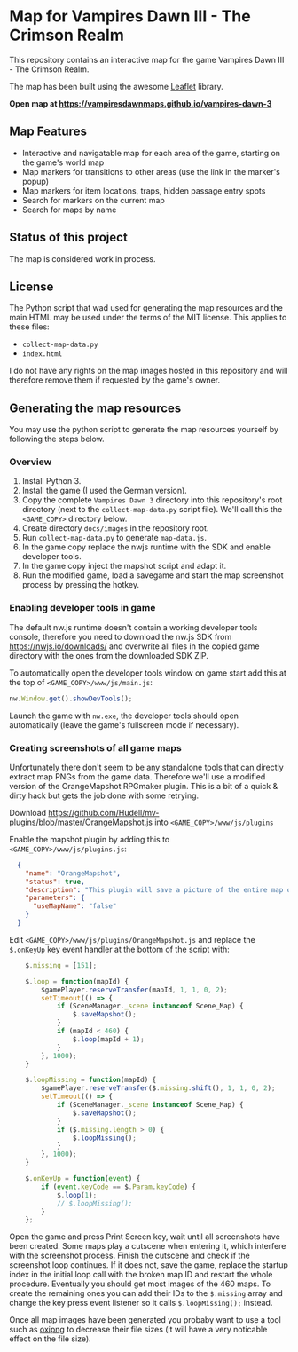 # Map for Vampires Dawn III - The Crimson Realm

This repository contains an interactive map for the game Vampires Dawn III - The Crimson Realm.

The map has been built using the awesome [Leaflet](https://leafletjs.com) library.

**Open map at https://vampiresdawnmaps.github.io/vampires-dawn-3**

## Map Features
* Interactive and navigatable map for each area of the game, starting on the game's world map
* Map markers for transitions to other areas (use the link in the marker's popup)
* Map markers for item locations, traps, hidden passage entry spots
* Search for markers on the current map
* Search for maps by name

## Status of this project
The map is considered work in process.

## License
The Python script that wad used for generating the map resources and the main HTML may be used under the terms of the MIT license. This applies to these files:
* `collect-map-data.py`
* `index.html`

I do not have any rights on the map images hosted in this repository and will therefore remove them if requested by the game's owner.

## Generating the map resources
You may use the python script to generate the map resources yourself by following the steps below.

### Overview
1. Install Python 3.
1. Install the game (I used the German version).
1. Copy the complete `Vampires Dawn 3` directory into this repository's root directory (next to the `collect-map-data.py` script file). We'll call this the `<GAME_COPY>` directory below.
1. Create directory `docs/images` in the repository root.
1. Run `collect-map-data.py` to generate `map-data.js`.
1. In the game copy replace the nwjs runtime with the SDK and enable developer tools.
1. In the game copy inject the mapshot script and adapt it.
1. Run the modified game, load a savegame and start the map screenshot process by pressing the hotkey.

### Enabling developer tools in game
The default nw.js runtime doesn't contain a working developer tools console, therefore you need to download the nw.js SDK from https://nwjs.io/downloads/ and overwrite all files in the copied game directory with the ones from the downloaded SDK ZIP.

To automatically open the developer tools window on game start add this at the top of `<GAME_COPY>/www/js/main.js`:
```javascript
nw.Window.get().showDevTools();
```

Launch the game with `nw.exe`, the developer tools should open automatically (leave the game's fullscreen mode if necessary).

### Creating screenshots of all game maps
Unfortunately there don't seem to be any standalone tools that can directly extract map PNGs from the game data.
Therefore we'll use a modified version of the OrangeMapshot RPGmaker plugin. This is a bit of a quick & dirty hack but gets the job done with some retrying.

Download https://github.com/Hudell/mv-plugins/blob/master/OrangeMapshot.js into `<GAME_COPY>/www/js/plugins`

Enable the mapshot plugin by adding this to `<GAME_COPY>/www/js/plugins.js`:
```json
  {
    "name": "OrangeMapshot",
    "status": true,
    "description": "This plugin will save a picture of the entire map on a Mapshots folder when you press a key. <OrangeMapshot>",
    "parameters": {
      "useMapName": "false"
    }
  }
```

Edit `<GAME_COPY>/www/js/plugins/OrangeMapshot.js` and replace the `$.onKeyUp` key event handler at the bottom of the script with:
```javascript
    $.missing = [151];

    $.loop = function(mapId) {
        $gamePlayer.reserveTransfer(mapId, 1, 1, 0, 2);    
        setTimeout(() => {
            if (SceneManager._scene instanceof Scene_Map) {
                $.saveMapshot();
            }
            if (mapId < 460) {
                $.loop(mapId + 1);
            }
        }, 1000);
    }

    $.loopMissing = function(mapId) {
        $gamePlayer.reserveTransfer($.missing.shift(), 1, 1, 0, 2);
        setTimeout(() => {
            if (SceneManager._scene instanceof Scene_Map) {
                $.saveMapshot();
            }
            if ($.missing.length > 0) {
                $.loopMissing();
            }
        }, 1000);
    }

    $.onKeyUp = function(event) {
        if (event.keyCode == $.Param.keyCode) {
            $.loop(1);
            // $.loopMissing();
        }
    };
```
Open the game and press Print Screen key, wait until all screenshots have been created.
Some maps play a cutscene when entering it, which interfere with the screenshot process. Finish the cutscene and check if the screenshot loop continues. If it does not, save the game, replace the startup index in the initial loop call with the broken map ID and restart the whole procedure. Eventually you should get most images of the 460 maps. To create the remaining ones you can add their IDs to the `$.missing` array and change the key press event listener so it calls `$.loopMissing();` instead.

Once all map images have been generated you probaby want to use a tool such as [oxipng](https://github.com/shssoichiro/oxipng) to decrease their file sizes (it will have a very noticable effect on the file size).